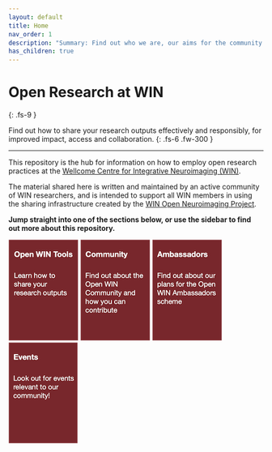 ```yaml
---
layout: default
title: Home
nav_order: 1
description: "Summary: Find out who we are, our aims for the community and how to get involved!"
has_children: true
---
```


<!-- ![WIN-logo](docs/img/WIN-h100.png) -->



# Open Research at WIN
{: .fs-9 }

Find out how to share your research outputs effectively and responsibly, for improved impact, access and collaboration.
{: .fs-6 .fw-300 }

---

This repository is the hub for information on how to employ open research practices at the [Wellcome Centre for Integrative Neuroimaging (WIN)](https://www.win.ox.ac.uk).

The material shared here is written and maintained by an active community of WIN researchers, and is intended to support all WIN members in using the sharing infrastructure created by the [WIN Open Neuroimaging Project](https://www.win.ox.ac.uk/open-neuroimaging).

**Jump straight into one of the sections below, or use the sidebar to find out more about this repository.**

[![tools](docs/img/btn-tools.png)](https://cassgvp.github.io/WIN-Open-Neuroimaging-Community/docs/tools.html)  [![community](docs/img/btn-community.png)](https://cassgvp.github.io/WIN-Open-Neuroimaging-Community/docs/community.html)  [![ambassadors](docs/img/btn-ambass.png)](https://cassgvp.github.io/WIN-Open-Neuroimaging-Community/docs/ambassadors.html)  [![events](docs/img/btn-events.png)](https://cassgvp.github.io/WIN-Open-Neuroimaging-Community/docs/events.html)




<!-- [Open WIN Community](docs/community.md){: .btn .btn-primary .fs-6 .mb-4 .mb-md-0 .mr-2 }  
Find out about the Open WIN Community and how you can contribute

[Open WIN Ambassadors](docs/abmassadors.md){: .btn .btn-primary .fs-6 .mb-4 .mb-md-0 .mr-2 }  
Find out about our plans for the Open WIN Ambassadors scheme

[Open WIN Events](docs/events.md){: .btn .btn-primary .fs-6 .mb-4 .mb-md-0 .mr-2 }  
Look about for events relevant to our community! -->
